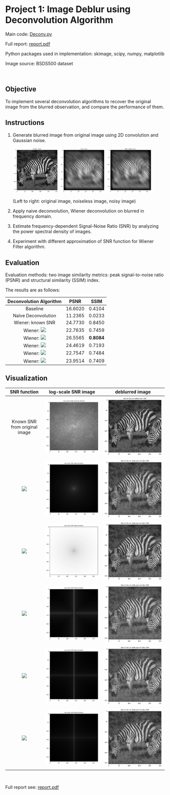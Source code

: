 # Project 1: Image Deblur using Deconvolution Algorithm

Main code: [Deconv.py](Deconv.py)

Full report: [report.pdf](HW1_report.pdf)

Python packages used in implementation: skimage, scipy, numpy, matplotlib

Image source: BSDS500 dataset

<br>

## Objective

To implement several deconvolution algorithms to recover the original image from the blurred observation, and compare the performance of them.

## Instructions

1. Generate blurred image from original image using 2D convolution and Gaussian noise.

	<img src="img/original_image.jpg" width="30%"> <img src="img/blurry_image.jpg" width="30%"> <img src="img/blurry_noisy_image.jpg" width="30%">

	(Left to right: original image, noiseless image, noisy image)

2. Apply naive deconvolution, Wiener deconvolution on blurred in frequency domain.

3. Estimate frequency-dependent Signal-Noise Ratio (SNR) by analyzing the power spectral density of images.

4. Experiment with different approximation of SNR function for Wiener Filter algorithm.

## Evaluation

Evaluation methods: two image similarity metrics: peak signal-to-noise ratio (PSNR) and structural similarity (SSIM) index.

The results are as follows:

| Deconvolution Algorithm | PSNR | SSIM |
|:-----------------------:|:----:|:----:|
|Baseline|16.6020|0.4104|
|Naïve Deconvolution|11.2365|0.0233|
|Wiener: known SNR|24.7730|0.8450|
|Wiener: <img src="https://render.githubusercontent.com/render/math?math=1/(\omega_1^2%2b\omega_2^2)">|22.7635|0.7459|
|Wiener: <img src="https://render.githubusercontent.com/render/math?math=\omega_1^2%2b\omega_2^2">|26.5565|**0.8084**|
|Wiener: <img src="https://render.githubusercontent.com/render/math?math=\max\left\{1/\omega_1,1/\omega_2\right\}">|24.4619|0.7193|
|Wiener: <img src="https://render.githubusercontent.com/render/math?math=\omega_1^{-0.6}%2b\omega_2^{-0.6}">|22.7547|0.7484|
|Wiener: <img src="https://render.githubusercontent.com/render/math?math=\omega_1^{-0.6}*\omega_2^{-0.6}">|23.9514|0.7409|

## Visualization

| SNR function | log-scale SNR image | deblurred image |
|:------------:|:-------------------:|:---------------:|
| Known SNR from original image | <img src="img/image_power.jpg"> | <img src="img/wiener_exact.jpg"> |
| <img src="https://render.githubusercontent.com/render/math?math=\LARGE\frac{1}{\omega%20_1^2%2b\omega%20_2^2}"> | <img src="img/SNR1.jpg"> | <img src="img/wiener_approx1.jpg"> |
| <img src="https://render.githubusercontent.com/render/math?math=\LARGE\omega%20_1^2%2b\omega%20_2^2"> | <img src="img/SNR2.jpg"> | <img src="img/wiener_approx2.jpg"> |
| <img src="https://render.githubusercontent.com/render/math?math=\LARGE\max\left\{\frac{1}{\omega%20_1},%20\frac{1}{\omega%20_2}\right\}"> | <img src="img/SNR3.jpg"> | <img src="img/wiener_approx3.jpg"> |
| <img src="https://render.githubusercontent.com/render/math?math=\LARGE\omega%20_1^{-0.6}%2b\omega%20_2^{-0.6}"> | <img src="img/SNR4.jpg"> | <img src="img/wiener_approx4.jpg"> |
| <img src="https://render.githubusercontent.com/render/math?math=\LARGE\omega%20_1^{-0.6}*\omega%20_2^{-0.6}"> | <img src="img/SNR5.jpg"> | <img src="img/wiener_approx5.jpg"> |

<br>

Full report see: [report.pdf](HW1_report.pdf)
